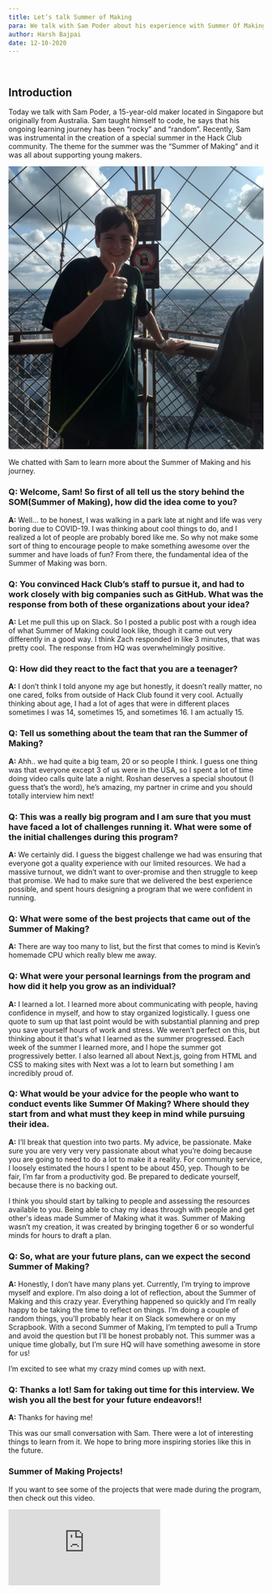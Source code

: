 ```yaml
---
title: Let’s talk Summer of Making
para: We talk with Sam Poder about his experience with Summer Of Making.
author: Harsh Bajpai
date: 12-10-2020
---
```


<br/>

## Introduction

Today we talk with Sam Poder, a 15-year-old maker located in Singapore but originally from Australia. Sam taught himself to code, he says that his ongoing learning journey has been “rocky” and “random”. Recently, Sam was instrumental in the creation of a special summer in the Hack Club community. The theme for the summer was the “Summer of Making” and it was all about supporting young makers.

![sam poder photo](img/sam.jpg)

We chatted with Sam to learn more about the Summer of Making and his journey.

### **Q:** Welcome, Sam! So first of all tell us the story behind the SOM(Summer of Making), how did the idea come to you?

**A:** Well... to be honest, I was walking in a park late at night and life was very boring due to COVID-19. I was thinking about cool things to do, and I realized a lot of people are probably bored like me. So why not make some sort of thing to encourage people to make something awesome over the summer and have loads of fun? From there, the fundamental idea of the Summer of Making was born.

### **Q:** You convinced Hack Club’s staff to pursue it, and had to work closely with big companies such as GitHub. What was the response from both of these organizations about your idea?

**A:** Let me pull this up on Slack. So I posted a public post with a rough idea of what Summer of Making could look like, though it came out very differently in a good way. I think Zach responded in like 3 minutes, that was pretty cool. The response from HQ was overwhelmingly positive.

### Q: How did they react to the fact that you are a teenager?

**A:** I don’t think I told anyone my age but honestly, it doesn’t really matter, no one cared, folks from outside of Hack Club found it very cool. Actually thinking about age, I had a lot of ages that were in different places sometimes I was 14, sometimes 15, and sometimes 16. I am actually 15.

### **Q:** Tell us something about the team that ran the Summer of Making?

**A:** Ahh.. we had quite a big team, 20 or so people I think. I guess one thing was that everyone except 3 of us were in the USA, so I spent a lot of time doing video calls quite late a night. Roshan deserves a special shoutout (I guess that’s the word), he’s amazing, my partner in crime and you should totally interview him next!

### **Q:** This was a really big program and I am sure that you must have faced a lot of challenges running it. What were some of the initial challenges during this program?

**A:** We certainly did. I guess the biggest challenge we had was ensuring that everyone got a quality experience with our limited resources. We had a massive turnout, we didn’t want to over-promise and then struggle to keep that promise. We had to make sure that we delivered the best experience possible, and spent hours designing a program that we were confident in running.

### **Q:** What were some of the best projects that came out of the Summer of Making?

**A:** There are way too many to list, but the first that comes to mind is Kevin’s homemade CPU which really blew me away.

### **Q:** What were your personal learnings from the program and how did it help you grow as an individual?

**A:** I learned a lot. I learned more about communicating with people, having confidence in myself, and how to stay organized logistically. I guess one quote to sum up that last point would be with substantial planning and prep you save yourself hours of work and stress. We weren’t perfect on this, but thinking about it that's what I learned as the summer progressed. Each week of the summer I learned more, and I hope the summer got progressively better. I also learned all about Next.js, going from HTML and CSS to making sites with Next was a lot to learn but something I am incredibly proud of.

### **Q:** What would be your advice for the people who want to conduct events like Summer Of Making? Where should they start from and what must they keep in mind while pursuing their idea.

**A:** I’ll break that question into two parts. My advice, be passionate. Make sure you are very very very passionate about what you’re doing because you are going to need to do a lot to make it a reality. For community service, I loosely estimated the hours I spent to be about 450, yep. Though to be fair, I’m far from a productivity god. Be prepared to dedicate yourself, because there is no backing out.

I think you should start by talking to people and assessing the resources available to you. Being able to chay my ideas through with people and get other's ideas made Summer of Making what it was. Summer of Making wasn’t my creation, it was created by bringing together 6 or so wonderful minds for hours to draft a plan.

### **Q:** So, what are your future plans, can we expect the second Summer of Making?

**A:** Honestly, I don’t have many plans yet. Currently, I’m trying to improve myself and explore. I’m also doing a lot of reflection, about the Summer of Making and this crazy year. Everything happened so quickly and I’m really happy to be taking the time to reflect on things. I’m doing a couple of random things, you’ll probably hear it on Slack somewhere or on my Scrapbook. With a second Summer of Making, I’m tempted to pull a Trump and avoid the question but I’ll be honest probably not. This summer was a unique time globally, but I’m sure HQ will have something awesome in store for us!

I’m excited to see what my crazy mind comes up with next.

### **Q:** Thanks a lot! Sam for taking out time for this interview. We wish you all the best for your future endeavors!!

**A:** Thanks for having me!

This was our small conversation with Sam. There were a lot of interesting things to learn from it. We hope to bring more inspiring stories like this in the future.

### Summer of Making Projects!

If you want to see some of the projects that were made during the program, then check out this video.

<div class='embed-container'>
<iframe src='https://www.youtube.com/embed/D1_IiAXO3hE' frameborder='0' allow="accelerometer; autoplay; clipboard-write; encrypted-media; gyroscope; picture-in-picture"  allowfullscreen>
</iframe>
</div>

